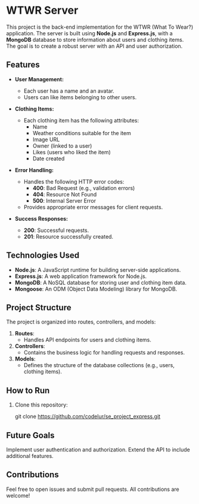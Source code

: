 # WTWR Server

This project is the back-end implementation for the WTWR (What To Wear?) application. The server is built using **Node.js** and **Express.js**, with a **MongoDB** database to store information about users and clothing items. The goal is to create a robust server with an API and user authorization.

## Features

- **User Management:**

  - Each user has a name and an avatar.
  - Users can like items belonging to other users.

- **Clothing Items:**

  - Each clothing item has the following attributes:
    - Name
    - Weather conditions suitable for the item
    - Image URL
    - Owner (linked to a user)
    - Likes (users who liked the item)
    - Date created

- **Error Handling:**

  - Handles the following HTTP error codes:
    - **400**: Bad Request (e.g., validation errors)
    - **404**: Resource Not Found
    - **500**: Internal Server Error
  - Provides appropriate error messages for client requests.

- **Success Responses:**
  - **200**: Successful requests.
  - **201**: Resource successfully created.

## Technologies Used

- **Node.js**: A JavaScript runtime for building server-side applications.
- **Express.js**: A web application framework for Node.js.
- **MongoDB**: A NoSQL database for storing user and clothing item data.
- **Mongoose**: An ODM (Object Data Modeling) library for MongoDB.

## Project Structure

The project is organized into routes, controllers, and models:

1. **Routes**:
   - Handles API endpoints for users and clothing items.
2. **Controllers**:
   - Contains the business logic for handling requests and responses.
3. **Models**:
   - Defines the structure of the database collections (e.g., users, clothing items).

## How to Run

1. Clone this repository:

   git clone https://github.com/codelur/se_project_express.git

## Future Goals

Implement user authentication and authorization.
Extend the API to include additional features.

## Contributions

Feel free to open issues and submit pull requests. All contributions are welcome!

